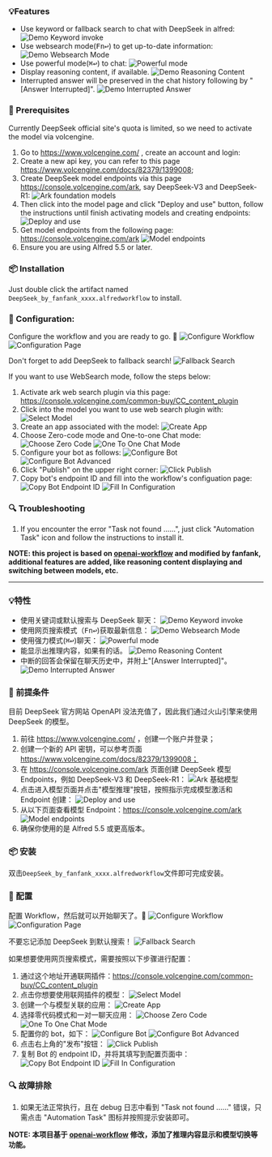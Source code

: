 ### 💡Features
* Use keyword or fallback search to chat with DeepSeek in alfred:
![Demo Keyword invoke](./about/demo_keyword_invoke.gif)
* Use websearch mode(<kbd>Fn</kbd><kbd>↩&#xFE0E;</kbd>) to get up-to-date information:
![Demo Websearch Mode](./about/demo_websearch.png)
* Use powerful mode(<kbd>⌘</kbd><kbd>↩&#xFE0E;</kbd>) to chat:
![Powerful mode](./about/powerful_mode.png)
* Display reasoning content, if available.
![Demo Reasoning Content](./about/demo_reasoning_content.gif)
* Interrupted answer will be preserved in the chat history following by "[Answer Interrupted]".
![Demo Interrupted Answer](./about/demo_interrupted_content_preservation.gif)

### 📝 Prerequisites
Currently DeepSeek official site's quota is limited, so we need to activate the model via volcengine.
1. Go to https://www.volcengine.com/ , create an account and login:
2. Create a new api key, you can refer to this page https://www.volcengine.com/docs/82379/1399008;
3. Create DeepSeek model endpoints via this page https://console.volcengine.com/ark, say DeepSeek-V3 and DeepSeek-R1:
![Ark foundation models](./about/ark_foundation_models.png)
4. Then click into the model page and click "Deploy and use" button, follow the instructions until finish activating models and creating endpoints:
![Deploy and use](./about/model_deploy_and_use.png)
5. Get model endpoints from the following page: https://console.volcengine.com/ark
![Model endpoints](./about/model_endpoints_page.png)
6. Ensure you are using Alfred 5.5 or later.

### 📦 Installation
Just double click the artifact named `DeepSeek_by_fanfank_xxxx.alfredworkflow` to install.  

### 🔧 Configuration:  
Configure the workflow and you are ready to go. 🚀 
![Configure Workflow](./about/configure_workflow.png)
![Configuration Page](./about/configuration_page.png)
  
Don't forget to add DeepSeek to fallback search!
![Fallback Search](./about/fallback_search.png)

If you want to use WebSearch mode, follow the steps below:
1. Activate ark web search plugin via this page: https://console.volcengine.com/common-buy/CC_content_plugin
2. Click into the model you want to use web search plugin with:
![Select Model](./about/websearch_activation/select_model.png)
3. Create an app associated with the model:
![Create App](./about/websearch_activation/create_app.png)
4. Choose Zero-code mode and One-to-one Chat mode:
![Choose Zero Code](./about/websearch_activation/choose_zero_code.png)
![One To One Chat Mode](./about/websearch_activation/one_to_one_chat.png)
5. Configure your bot as follows:
![Configure Bot](./about/websearch_activation/configure_bot.png)
![Configure Bot Advanced](./about/websearch_activation/configure_bot_advanced.png)
6. Click "Publish" on the upper right corner:
![Click Publish](./about/websearch_activation/click_publish.png)
7. Copy bot's endpoint ID and fill into the workflow's configuation page:
![Copy Bot Endpoint ID](./about/websearch_activation/copy_bot_endpoint_id.png)
![Fill In Configuration](./about/websearch_activation/fill_in_configuration.png)


### 🔍 Troubleshooting
1. If you encounter the error "Task not found ......", just click "Automation Task" icon and follow the instructions to install it.

__NOTE: this project is based on [openai-workflow](https://github.com/alfredapp/openai-workflow) and modified by fanfank, additional features are added, like reasoning content displaying and switching between models, etc.__ 

---

### 💡特性
* 使用关键词或默认搜索与 DeepSeek 聊天：
![Demo Keyword invoke](./about/demo_keyword_invoke_chn.gif)
* 使用网页搜索模式（<kbd>Fn</kbd><kbd>↩&#xFE0E;</kbd>)获取最新信息：
![Demo Websearch Mode](./about/demo_websearch_chn.png)
* 使用强力模式(<kbd>⌘</kbd><kbd>↩&#xFE0E;</kbd>)聊天：
![Powerful mode](./about/powerful_mode_chn.png)
* 能显示出推理内容，如果有的话。
![Demo Reasoning Content](./about/demo_reasoning_content.gif)
* 中断的回答会保留在聊天历史中，并附上"[Answer Interrupted]"。
![Demo Interrupted Answer](./about/demo_interrupted_content_preservation_chn.gif)

### 📝 前提条件
目前 DeepSeek 官方网站 OpenAPI 没法充值了，因此我们通过火山引擎来使用 DeepSeek 的模型。
1. 前往 https://www.volcengine.com/ ，创建一个账户并登录；
2. 创建一个新的 API 密钥，可以参考页面 https://www.volcengine.com/docs/82379/1399008；
3. 在 https://console.volcengine.com/ark 页面创建 DeepSeek 模型 Endpoints，例如 DeepSeek-V3 和 DeepSeek-R1：
![Ark 基础模型](./about/ark_foundation_models.png)
4. 点击进入模型页面并点击"模型推理"按钮，按照指示完成模型激活和 Endpoint 创建：
![Deploy and use](./about/model_deploy_and_use.png)
5. 从以下页面查看模型 Endpoint：https://console.volcengine.com/ark
![Model endpoints](./about/model_endpoints_page.png)
6. 确保你使用的是 Alfred 5.5 或更高版本。

### 📦 安装
双击`DeepSeek_by_fanfank_xxxx.alfredworkflow`文件即可完成安装。

### 🔧 配置
配置 Workflow，然后就可以开始聊天了。🚀 
![Configure Workflow](./about/configure_workflow.png)
![Configuration Page](./about/configuration_page.png)

不要忘记添加 DeepSeek 到默认搜索！
![Fallback Search](./about/fallback_search.png)

如果想要使用网页搜索模式，需要按照以下步骤进行配置：
1. 通过这个地址开通联网插件：https://console.volcengine.com/common-buy/CC_content_plugin
2. 点击你想要使用联网插件的模型：
![Select Model](./about/websearch_activation/select_model_chn.png)
3. 创建一个与模型关联的应用：
![Create App](./about/websearch_activation/create_app_chn.png)
4. 选择零代码模式和一对一聊天应用：
![Choose Zero Code](./about/websearch_activation/choose_zero_code_chn.png)
![One To One Chat Mode](./about/websearch_activation/one_to_one_chat_chn.png)
5. 配置你的 bot，如下：
![Configure Bot](./about/websearch_activation/configure_bot_chn.png)
![Configure Bot Advanced](./about/websearch_activation/configure_bot_advanced_chn.png)
6. 点击右上角的"发布"按钮：
![Click Publish](./about/websearch_activation/click_publish_chn.png)
7. 复制 Bot 的 endpoint ID，并将其填写到配置页面中：
![Copy Bot Endpoint ID](./about/websearch_activation/copy_bot_endpoint_id_chn.png)
![Fill In Configuration](./about/websearch_activation/fill_in_configuration.png)


### 🔍 故障排除
1. 如果无法正常执行，且在 debug 日志中看到 "Task not found ......" 错误，只需点击 "Automation Task" 图标并按照提示安装即可。

__NOTE: 本项目基于 [openai-workflow](https://github.com/alfredapp/openai-workflow) 修改，添加了推理内容显示和模型切换等功能。__ 